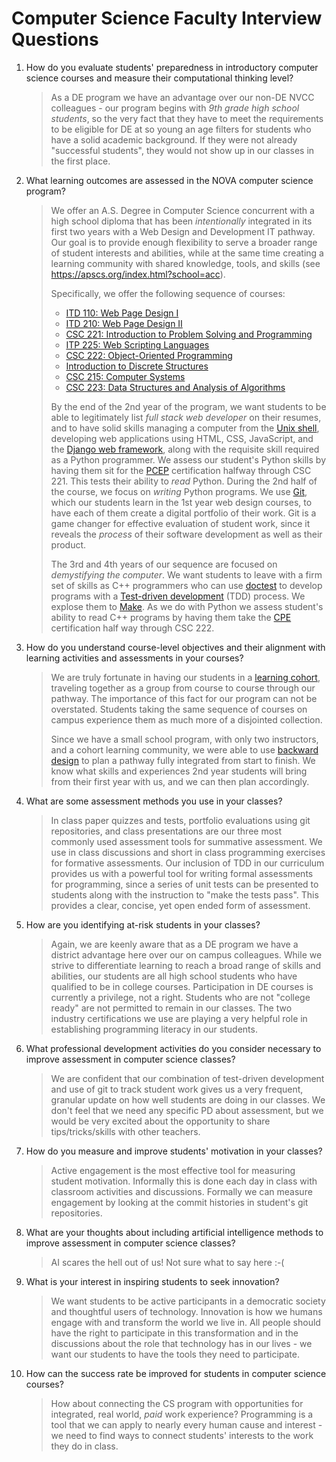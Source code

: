 # Computer Science Faculty Interview Questions

1. How do you evaluate students' preparedness in introductory computer science
   courses and measure their computational thinking level? 

   > As a DE program we have an advantage over our non-DE NVCC colleagues -
   > our program begins with *9th grade high school students*, so the very
   > fact that they have to meet the requirements to be eligible for DE at so
   > young an age filters for students who have a solid academic background.
   > If they were not already "successful students", they would not show up
   > in our classes in the first place.

2. What learning outcomes are assessed in the NOVA computer science program?

   > We offer an A.S. Degree in Computer Science concurrent with a high school
   > diploma that has been *intentionally* integrated in its first two years
   > with a Web Design and Development IT pathway. Our goal is to provide
   > enough flexibility to serve a broader range of student interests and
   > abilities, while at the same time creating a learning community with
   > shared knowledge, tools, and skills (see
   > https://apscs.org/index.html?school=acc).
   >
   > Specifically, we offer the following sequence of courses:
   >
   > * [ITD 110: Web Page Design I](https://courses.vccs.edu/courses/ITD110)
   > * [ITD 210: Web Page Design II](https://courses.vccs.edu/courses/ITD210)
   > * [CSC 221: Introduction to Problem Solving and
   >   Programming](https://courses.vccs.edu/courses/CSC221)
   > * [ITP 225: Web Scripting
   >   Languages](https://courses.vccs.edu/courses/ITP225)
   > * [CSC 222: Object-Oriented
   >   Programming](https://courses.vccs.edu/courses/CSC222)
   > * [Introduction to Discrete
   >   Structures](https://courses.vccs.edu/courses/CSC208)
   > * [CSC 215: Computer Systems](https://courses.vccs.edu/courses/CSC215)
   > * [CSC 223: Data Structures and Analysis of
   >   Algorithms](https://courses.vccs.edu/courses/CSC223)
   >
   >
   > By the end of the 2nd year of the program, we want students to be able
   > to legitimately list *full stack web developer* on their resumes, and
   > to have solid skills managing a computer from the
   > [Unix shell](https://en.wikipedia.org/wiki/Unix_shell), developing
   > web applications using HTML, CSS, JavaScript, and the 
   > [Django web framework](https://en.wikipedia.org/wiki/Django_(web_framework)),
   > along with the requisite skill required as a Python programmer. We assess
   > our student's Python skills by having them sit for the
   > [PCEP](https://pythoninstitute.org/pcep) certification halfway through
   > CSC 221. This tests their ability to *read* Python. During the 2nd
   > half of the course, we focus on *writing* Python programs. We use 
   > [Git](https://en.wikipedia.org/wiki/Git), which our students learn in
   > the 1st year web design courses, to have each of them create a
   > digital portfolio of their work. Git is a game changer for effective
   > evaluation of student work, since it reveals the *process* of their
   > software development as well as their product.
   >
   > The 3rd and 4th years of our sequence are focused on *demystifying the
   > computer*. We want students to leave with a firm set of skills as C++
   > programmers who can use [doctest](https://github.com/doctest/doctest) to
   > develop programs with a
   > [Test-driven development](https://en.wikipedia.org/wiki/Test-driven_development)
   > (TDD) process. We explose them to
   > [Make](https://en.wikipedia.org/wiki/Make_(software)). As we do with Python
   > we assess student's ability to read C++ programs by having them take
   > the [CPE](https://cppinstitute.org/cpe) certification half way through
   > CSC 222.

3. How do you understand course-level objectives and their alignment with
   learning activities and assessments in your courses?

   > We are truly fortunate in having our students in a
   > [learning cohort](https://en.wikipedia.org/wiki/Cohort_(educational_group)),
   > traveling together as a group from course to course through our
   > pathway. The importance of this fact for our program can not be
   > overstated. Students taking the same sequence of courses on campus
   > experience them as much more of a disjointed collection.
   >  
   > Since we have a small school program, with only two instructors, and
   > a cohort learning community, we were able to use
   > [backward design](https://en.wikipedia.org/wiki/Backward_design) to
   > plan a pathway fully integrated from start to finish. We know what skills
   > and experiences 2nd year students will bring from their first year with
   > us, and we can then plan accordingly.

4. What are some assessment methods you use in your classes?

   > In class paper quizzes and tests, portfolio evaluations using git
   > repositories, and class presentations are our three most commonly used
   > assessment tools for summative assessment. We use in class discussions and
   > short in class programming exercises for formative assessments. Our
   > inclusion of
   > TDD
   >  in our curriculum provides us with a powerful tool for writing
   > formal assessments for programming, since a series of unit tests can
   > be presented to students along with the instruction to "make the tests
   > pass". This provides a clear, concise, yet open ended form of assessment.

5. How are you identifying at-risk students in your classes?

   > Again, we are keenly aware that as a DE program we have a district
   > advantage here over our on campus colleagues. While we strive to
   > differentiate learning to reach a broad range of skills and abilities,
   > our students are all high school students who have qualified to be in
   > college courses. Participation in DE courses is currently a privilege,
   > not a right. Students who are not "college ready" are not permitted to
   > remain in our classes. The two industry certifications we use are playing
   > a very helpful role in establishing programming literacy in our students.

6. What professional development activities do you consider necessary to
   improve assessment in computer science classes?

   > We are confident that our combination of test-driven development and 
   > use of git to track student work gives us a very frequent, granular 
   > update on how well students are doing in our classes. We don't feel that we
   > need any specific PD about assessment, but we would be very excited about 
   > the opportunity to share tips/tricks/skills with other teachers.


7. How do you measure and improve students' motivation in your classes?

   > Active engagement is the most effective tool for measuring student
   > motivation. Informally this is done each day in class with classroom
   > activities and discussions. Formally we can measure engagement by looking
   > at the commit histories in student's git repositories.

8. What are your thoughts about including artificial intelligence methods to
   improve assessment in computer science classes?

   > AI scares the hell out of us!  Not sure what to say here :-(

9. What is your interest in inspiring students to seek innovation?

   > We want students to be active participants in a democratic society and
   > thoughtful users of technology.
   > Innovation is how we humans engage with and transform the world we live
   > in. All people should have the right to participate in this transformation
   > and in the discussions about the role that technology has in our lives -
   > we want our students to have the tools they need to participate.

10. How can the success rate be improved for students in computer science
    courses?

    > How about connecting the CS program with opportunities for integrated, 
    > real world, *paid* work experience?
    > Programming is a tool that we can apply to nearly every human cause and 
    > interest - we need to find ways to connect students' interests to the
    > work they do in class.
